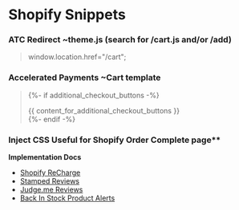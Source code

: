 # **Shopify Snippets**

### **ATC Redirect** ~theme.js (search for /cart.js and/or /add)
>window.location.href="/cart";

### **Accelerated Payments** ~Cart template
>{%- if additional_checkout_buttons -%}
>  <div class="additional-checkout-buttons">
>    {{ content_for_additional_checkout_buttons }}
>                  
>  </div>
>{%- endif -%}


### **Inject CSS** Useful for Shopify Order Complete page**
><script>
>  var styles = `.class { property: value;}`
>
>  var styleSheet = document.createElement("style")
>  styleSheet.type = "text/css"
>  styleSheet.innerText = styles
>  document.head.appendChild(styleSheet)
></script>

**Implementation Docs**
* [Shopify ReCharge](https://support.rechargepayments.com/hc/en-us/articles/360008830653-Installing-the-ReCharge-integration-manually)
* [Stamped Reviews](https://help.stamped.io/article/142-setup-widget-2-0-without-shopify-product-review-spr-app#widget)
* [Judge.me Reviews](https://support.judge.me/support/solutions/articles/44001699621-judge-me-manual-installation-guide)
* [Back In Stock Product Alerts](https://swym.it/help/how-to-install-back-in-stock-product-alerts-on-your-shopify-dev-theme/)
